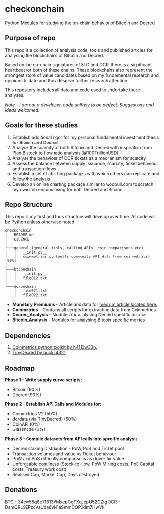 # checkonchain
Python Modules for studying the on-chain behavior of Bitcoin and Decred

## Purpose of repo
This repo is a collection of analysis code, tools and published articles for analysing the blockchains of Bitcoin and Decred. 

Based on the on-chain signiatures of BTC and DCR, there is a significant heartbeat for both of these chains. These blockchains also represent the strongest store of value candidates based on my fundamental research and opinions to date and thus deserve further research attention.

This repository includes all data and code used to undertake these analyses. 

*Note - I am not a developer, code unlikely to be perfect. Suggestions and ideas welcomed.*

## Goals for these studies
1. Establish additional rigor for my personal fundamental investment thesis for Bitcoin and Decred
2. Analyse the scarcity of both Bitcoin and Decred with inspiration from Plan B stock to flow ratio analysis (@100TrillionUSD)
3. Analyse the behaviour of DCR tickets as a mechanism for scarcity
4. Assess the balance between supply issuance, scarcity, ticket behaviour and transaction flows
5. Establish a set of charting packages with which others can replicate and follow the analysis
6. Develop an online charting package similar to woobull.com to scratch my own itch encomapsing for both Decred and Bitcion.


## Repo Structure
This repo is my first and thus structure will develop over time. All code will be Python unless otherwise noted

```
checkonchain
│   README.md
│   LICENCE    
│
└───general (general tools, calling APIs, coin comparisons etc)
│   │   __init.py__
│   │   coinmetrics.py (pulls community API data from coinmetrics) [50%]
|
└───btconchain
│   │   __init.py__
│   │   file012.txt
│   
└───dcronchain
    │   file021.txt
    │   file022.txt
```







- **Monetary Premiums** - Article and data for [medium article located here.](https://medium.com/@_Checkmatey_/monetary-premiums-can-altcoins-compete-with-bitcoin-54c97a92c6d4)
- **Coinmetrics** - Contains all scripts for extracting data from Coinmetrics
- **Decred_Analysis** - Modules for analysing Decred specific metrics
- **Bitcoin_Analysis** - Modules for analysing Bitcoin specific metrics

## Dependencies
1. [Coinmetrics python toolkit by h4110w33n.](https://github.com/h4110w33n/coinmetrics)
2. [TinyDecred by buck54321](https://github.com/decred/tinydecred)



## Roadmap
**Phase 1 - Write supply curve scripts:**
- Bitcoin (90%)
- Decred (90%)

**Phase 2 - Establish API Calls and Modules for:**
- Coinmetrics V2 (50%)
- dcrdata (via TinyDecred) (50%)
- CoinAPI (0%)
- Glassnode (0%)

**Phase 3 - Compile datasets from API calls into specific analysis**
- Decred staking Distribution - PoW, PoS and Ticket pool
- Transaction volumes and value vs Ticket behaviour
- PoW and PoS difficulty comparisons as driver for value
- Unforgeable costliness (Stock-to-flow, PoW Mining costs, PoS Capital costs, Treasury work cost)
- Realised Cap, Market Cap, Days destroyed


## Donations
BTC - 34cw55q8e71613VMxepGgFXqLcpU52CZig
DCR - DsmQRL9ZPzcVsUda6vN1aSmmCQPXdm7HwVk